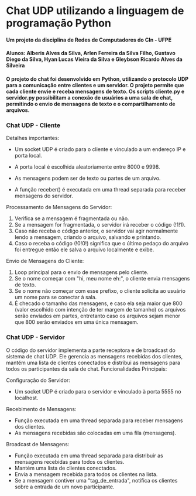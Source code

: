 # Chat UDP utilizando a linguagem de programação Python
#### Um projeto da disciplina de Redes de Computadores do CIn - UFPE
#### Alunos: Alberis Alves da Silva, Arlen Ferreira da Silva Filho, Gustavo Diego da Silva, Hyan Lucas Vieira da Silva e Gleybson Ricardo Alves da Silveira 

#### O projeto do chat foi desenvolvido em Python, utilizando o protocolo UDP para a comunicação entre clientes e um servidor. O projeto permite que cada cliente envie e receba mensagens de texto. Os scripts cliente.py e servidor.py possibilitam a conexão de usuários a uma sala de chat, permitindo o envio de mensagens de texto e o compartilhamento de arquivos.

### **Chat UDP - Cliente**

Detalhes importantes:

- Um socket UDP é criado para o cliente e vinculado a um endereço IP e porta local.

- A porta local é escolhida aleatoriamente entre 8000 e 9998.

- As mensagens podem ser de texto ou partes de um arquivo.

- A função receber() é executada em uma thread separada para receber mensagens do servidor.

Processamento de Mensagens do Servidor:

1.	Verifica se a mensagem é fragmentada ou não.
2.	Se a mensagem for fragmentada, o servidor irá receber o código (!1!1).
3.	Caso não receba o código anterior, o servidor vai agir normalmente lendo a mensagem, criando o arquivo, salvando e printando.
4.	Caso o receba o código (!0!0!) significa que o último pedaço do arquivo foi entregue então ele salva o arquivo localmente e exibe.

Envio de Mensagens do Cliente:

1.	Loop principal para o envio de mensagens pelo cliente.
2.	Se o nome começar com "hi, meu nome eh:", o cliente envia mensagens de texto.
3.	Se o nome não começar com esse prefixo, o cliente solicita ao usuário um nome para se conectar à sala.
4.	É checado o tamanho das mensagens, e caso ela seja maior que 800 (valor escolhido com intenção de ter margem de tamanho) os arquivos serão enviados em partes, entretanto caso os arquivos sejam menor que 800 serão enviados em uma única mensagem.



### **Chat UDP - Servidor**

O código do servidor implementa a parte receptora e de broadcast do sistema de chat UDP. Ele gerencia as mensagens recebidas dos clientes, mantém uma lista de clientes conectados e distribui as mensagens para todos os participantes da sala de chat.
Funcionalidades Principais:

Configuração do Servidor:
- Um socket UDP é criado para o servidor e vinculado à porta 5555 no localhost.

Recebimento de Mensagens:
- Função executada em uma thread separada para receber mensagens dos clientes.
- As mensagens recebidas são colocadas em uma fila (mensagens).

Broadcast de Mensagens:
- Função executada em uma thread separada para distribuir as mensagens recebidas para todos os clientes.
- Mantém uma lista de clientes conectados.
- Envia a mensagem recebida para todos os clientes na lista.
- Se a mensagem contiver uma "tag_de_entrada", notifica os clientes sobre a entrada de um novo participante.